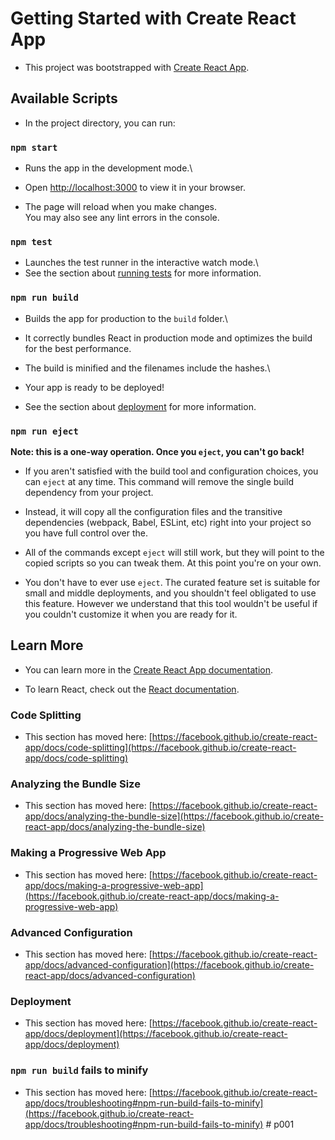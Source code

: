 # Getting Started with Create React App

 - This project was bootstrapped with [Create React App](https://github.com/facebook/create-react-app).

## Available Scripts

 - In the project directory, you can run:

### `npm start`

 - Runs the app in the development mode.\
 - Open [http://localhost:3000](http://localhost:3000) to view it in your browser.

 - The page will reload when you make changes.\
You may also see any lint errors in the console.

### `npm test`

 - Launches the test runner in the interactive watch mode.\
 - See the section about [running tests](https://facebook.github.io/create-react-app/docs/running-tests) for more information.

### `npm run build`

 - Builds the app for production to the `build` folder.\
 - It correctly bundles React in production mode and optimizes the build for the best performance.

 - The build is minified and the filenames include the hashes.\
 - Your app is ready to be deployed!

 - See the section about [deployment](https://facebook.github.io/create-react-app/docs/deployment) for more information.

### `npm run eject`

**Note: this is a one-way operation. Once you `eject`, you can't go back!**

 - If you aren't satisfied with the build tool and configuration choices, you can `eject` at any time. This command will remove the single build dependency from your project.

 - Instead, it will copy all the configuration files and the transitive dependencies (webpack, Babel, ESLint, etc) right into your project so you have full control over the.
 - All of the commands except `eject` will still work, but they will point to the copied scripts so you can tweak them. At this point you're on your own.

 - You don't have to ever use `eject`. The curated feature set is suitable for small and middle deployments, and you shouldn't feel obligated to use this feature. However we understand that this tool wouldn't be useful if you couldn't customize it when you are ready for it.

## Learn More

 - You can learn more in the [Create React App documentation](https://facebook.github.io/create-react-app/docs/getting-started).

 - To learn React, check out the [React documentation](https://reactjs.org/).

### Code Splitting

 - This section has moved here: [https://facebook.github.io/create-react-app/docs/code-splitting](https://facebook.github.io/create-react-app/docs/code-splitting)

### Analyzing the Bundle Size

 - This section has moved here: [https://facebook.github.io/create-react-app/docs/analyzing-the-bundle-size](https://facebook.github.io/create-react-app/docs/analyzing-the-bundle-size)

### Making a Progressive Web App

 - This section has moved here: [https://facebook.github.io/create-react-app/docs/making-a-progressive-web-app](https://facebook.github.io/create-react-app/docs/making-a-progressive-web-app)

### Advanced Configuration

 - This section has moved here: [https://facebook.github.io/create-react-app/docs/advanced-configuration](https://facebook.github.io/create-react-app/docs/advanced-configuration)

### Deployment

 - This section has moved here: [https://facebook.github.io/create-react-app/docs/deployment](https://facebook.github.io/create-react-app/docs/deployment)

### `npm run build` fails to minify

 - This section has moved here: [https://facebook.github.io/create-react-app/docs/troubleshooting#npm-run-build-fails-to-minify](https://facebook.github.io/create-react-app/docs/troubleshooting#npm-run-build-fails-to-minify)
#   p 0 0 1 